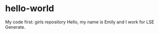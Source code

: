 # hello-world
My code first: girls repository 
Hello, my name is Emily and I work for LSE Generate. 
